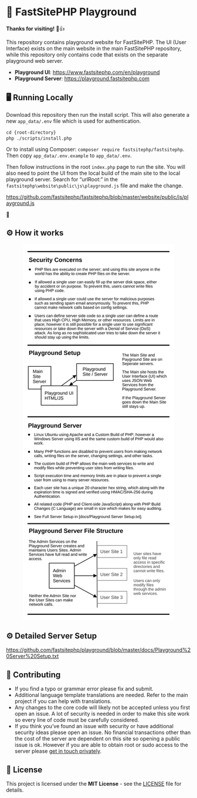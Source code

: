 # 🌟 FastSitePHP Playground

**Thanks for visiting!** 🌠👍

This repository contains playground website for FastSitePHP. The UI (User Interface) exists on the main website in the main FastSitePHP repository, while this repository only contains code that exists on the separate playground web server.

* __Playground UI__: https://www.fastsitephp.com/en/playground
* __Playground Server__: https://playground.fastsitephp.com

## :desktop_computer: Running Locally

Download this repository then run the install script. This will also generate a new `app_data/.env` file which is used for authentication.

~~~
cd {root-directory}
php ./scripts/install.php
~~~

Or to install using Composer: `composer require fastsitephp/fastsitephp`. Then copy `app_data/.env.example` to `app_data/.env`.

Then follow instructions in the root `index.php` page to run the site. You will also need to point the UI from the local build of the main site to the local playground server. Search for “urlRoot:” in the `fastsitephp\website\public\js\playground.js` file and make the change.

https://github.com/fastsitephp/fastsitephp/blob/master/website/public/js/playground.js

:handshake:

## :gear: How it works

<p align="center">
    <img src="https://github.com/fastsitephp/static-files/blob/master/img/playground/How-it-Works.svg" alt="Playground - How it works">
</p>

## :gear: Detailed Server Setup

https://github.com/fastsitephp/playground/blob/master/docs/Playground%20Server%20Setup.txt

## :handshake: Contributing

* If you find a typo or grammar error please fix and submit.
* Additional language template translations are needed. Refer to the main project if you can help with translations.
* Any changes to the core code will likely not be accepted unless you first open an issue. A lot of security is needed in order to make this site work so every line of code must be carefully considered.
* If you think you’ve found an issue with security or have additional security ideas please open an issue. No financial transactions other than the cost of the server are dependent on this site so opening a public issue is ok. However if you are able to obtain root or sudo access to the server please [get in touch privately](https://www.fastsitephp.com/en/security-issue).

## :memo: License

This project is licensed under the **MIT License** - see the [LICENSE](LICENSE) file for details.
